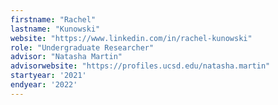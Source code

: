 ```yaml
---
firstname: "Rachel"
lastname: "Kunowski"
website: "https://www.linkedin.com/in/rachel-kunowski"
role: "Undergraduate Researcher"
advisor: "Natasha Martin"
advisorwebsite: "https://profiles.ucsd.edu/natasha.martin"
startyear: '2021'
endyear: '2022'
---
```

